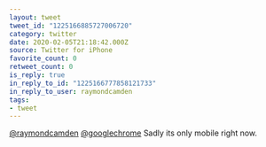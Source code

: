 ```yaml
---
layout: tweet
tweet_id: "1225166885727006720"
category: twitter
date: 2020-02-05T21:18:42.000Z
source: Twitter for iPhone
favorite_count: 0
retweet_count: 0
is_reply: true
in_reply_to_id: "1225166777858121733"
in_reply_to_user: raymondcamden
tags:
- tweet
---
```


[@raymondcamden](https://twitter.com/@raymondcamden) [@googlechrome](https://twitter.com/@googlechrome) Sadly its only mobile right now.
